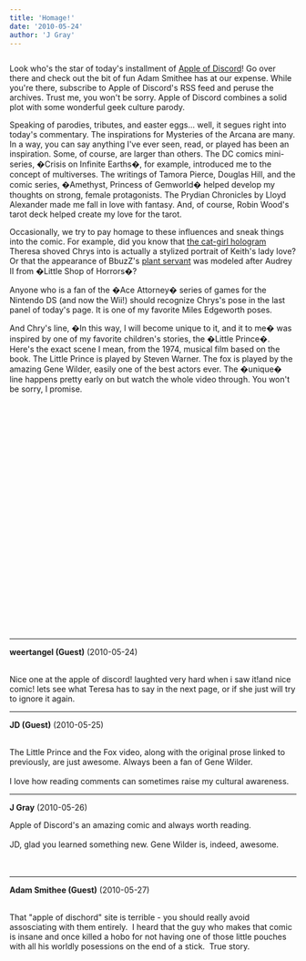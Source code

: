 ```yaml
---
title: 'Homage!'
date: '2010-05-24'
author: 'J Gray'
---
```


<img alt="" src="/img/aodarcana.jpg" vspace="" border="0" hspace=""><style type="text/css">        </style> <p style="margin-bottom: 0in;">Look who's the star of today's installment of <a name="" target="_blank" classname="" class="" href="http://www.theappleofdiscord.com/">Apple of Discord</a>! Go over there and check out the bit of fun Adam Smithee has at our expense. While you're there, subscribe to Apple of Discord's RSS feed and peruse the archives. Trust me, you won't be sorry. Apple of Discord combines a solid plot with some wonderful geek culture parody.</p>  <p style="margin-bottom: 0in;">Speaking of parodies, tributes, and easter eggs... well, it segues right into today's commentary. The inspirations for Mysteries of the Arcana are many. In a way, you can say anything I've ever seen, read, or played has been an inspiration. Some, of course, are larger than others. The DC comics mini-series, �Crisis on Infinite Earths�, for example, introduced me to the concept of multiverses. The writings of Tamora Pierce, Douglas Hill, and the comic series, �Amethyst, Princess of Gemworld� helped develop my thoughts on strong, female protagonists. The Prydian Chronicles by Lloyd Alexander made me fall in love with fantasy. And, of course, Robin Wood's tarot deck helped create my love for the tarot.</p>  <p style="margin-bottom: 0in;">Occasionally, we try to pay homage to these influences and sneak things into the comic. For example, did you know that <a name="" target="_blank" classname="" class="" href="/comics/20/">the cat-girl hologram</a> Theresa shoved Chrys into is actually a stylized portrait of Keith's lady love? Or that the appearance of BbuzZ's <a name="" target="_blank" classname="" class="" href="/comics/74">plant servant</a> was modeled after Audrey II from �Little Shop of Horrors�?</p>  <p style="margin-bottom: 0in;">Anyone who is a fan of the �Ace Attorney� series of games for the Nintendo DS (and now the Wii!) should recognize Chrys's pose in the last panel of today's page. It is one of my favorite Miles Edgeworth poses.</p>  <p style="margin-bottom: 0in;">And Chry's line, �In this way, I will become unique to it, and it to me� was inspired by one of my favorite children's stories, the �Little Prince�. Here's the exact scene I mean, from the 1974, musical film based on the book. The Little Prince is played by Steven Warner. The fox is played by the amazing Gene Wilder, easily one of the best actors ever. The �unique� line happens pretty early on but watch the whole video through. You won't be sorry, I promise.</p><p style="margin-bottom: 0in;"><br></p><span><object width="480" height="385"><param name="movie" value="http://www.youtube.com/v/dOgN2M2Jqqk&amp;hl=en_US&amp;fs=1&amp;"><param name="allowFullScreen" value="true"><param name="allowscriptaccess" value="always"><embed src="http://www.youtube.com/v/dOgN2M2Jqqk&amp;hl=en_US&amp;fs=1&amp;" type="application/x-shockwave-flash" allowscriptaccess="always" allowfullscreen="true" width="480" height="385"></object></span>

---
**weertangel (Guest)** (2010-05-24)

<br>Nice one at the apple of discord! laughted very hard when i saw it!and nice comic! lets see what Teresa has to say in the next page, or if she just will try to ignore it again.&nbsp;

---
**JD (Guest)** (2010-05-25)

<br> The Little Prince and the Fox video, along with the original prose linked to previously, are just awesome. Always been a fan of Gene Wilder.<br><br>I love how reading comments can sometimes raise my cultural awareness.<br>

---
**J Gray** (2010-05-26)

Apple of Discord's an amazing comic and always worth reading.<br><br>JD, glad you learned something new. Gene Wilder is, indeed, awesome.<br><br><br>

---
**Adam Smithee (Guest)** (2010-05-27)

<br> That "apple of dischord" site is terrible - you should really avoid assosciating with them entirely.&nbsp; I heard that the guy who makes that comic is insane and once killed a hobo for not having one of those little pouches with all his worldly posessions on the end of a stick.&nbsp; True story.

